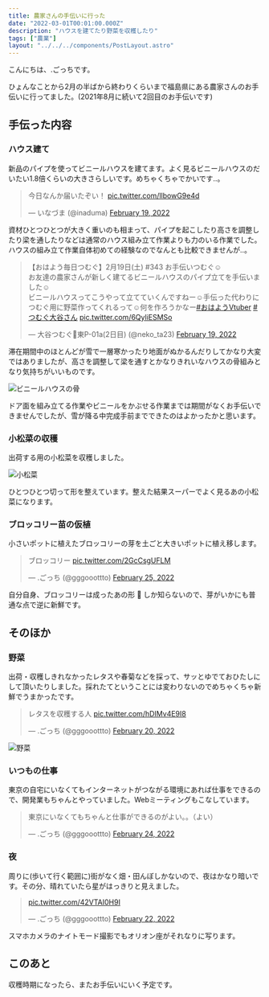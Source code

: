 ```yaml
---
title: 農家さんの手伝いに行った
date: "2022-03-01T00:01:00.000Z"
description: "ハウスを建てたり野菜を収穫したり"
tags: ["農業"]
layout: "../../../components/PostLayout.astro"
---
```


こんにちは、.ごっちです。

ひょんなことから2月の半ばから終わりくらいまで福島県にある農家さんのお手伝いに行ってました。(2021年8月に続いて2回目のお手伝いです)

## 手伝った内容

### ハウス建て

新品のパイプを使ってビニールハウスを建てます。よく見るビニールハウスのだいたい1.8倍くらいの大きさらしいです。めちゃくちゃでかいです..。

<blockquote class="twitter-tweet"><p lang="ja" dir="ltr">今日なんか届いたぞい！ <a href="https://t.co/llbowG9e4d">pic.twitter.com/llbowG9e4d</a></p>&mdash; いなづま (@inaduma) <a href="https://twitter.com/inaduma/status/1494987874848362497?ref_src=twsrc%5Etfw">February 19, 2022</a></blockquote>

資材ひとつひとつが大きく重いのも相まって、パイプを起こしたり高さを調整したり梁を通したりなどは通常のハウス組み立て作業よりも力のいる作業でした。ハウスの組み立て作業自体初めての経験なのでなんとも比較できませんが..。

<blockquote class="twitter-tweet"><p lang="ja" dir="ltr">【おはよう毎日つむぐ】2月19日(土) #343 お手伝いつむぐ☺️<br>お友達の農家さんが新しく建てるビニールハウスのパイプ立てを手伝いました☺️<br>ビニールハウスってこうやって立てていくんですねー☺️手伝った代わりにつむぐ用に野菜作ってくれるって☺️何を作ろうかなー<a href="https://twitter.com/hashtag/%E3%81%8A%E3%81%AF%E3%82%88%E3%81%86Vtuber?src=hash&amp;ref_src=twsrc%5Etfw">#おはようVtuber</a> <a href="https://twitter.com/hashtag/%E3%81%A4%E3%82%80%E3%81%90%E5%A4%A7%E8%B0%B7%E3%81%95%E3%82%93?src=hash&amp;ref_src=twsrc%5Etfw">#つむぐ大谷さん</a> <a href="https://t.co/6QyliESMSo">pic.twitter.com/6QyliESMSo</a></p>&mdash; 大谷つむぐ👒東P-01a(2日目) (@neko_ta23) <a href="https://twitter.com/neko_ta23/status/1495041302920003589?ref_src=twsrc%5Etfw">February 19, 2022</a></blockquote>

滞在期間中のほとんどが雪で一層寒かったり地面がぬかるんだりしてかなり大変ではありましたが、高さを調整して梁を通すとかなりきれいなハウスの骨組みとなり気持ちがいいものです。

![ビニールハウスの骨](/assets/images/posts/20220301-agrienta-plastic-hot-house/PXL_20220224_054555953.jpg)

ドア面を組み立てる作業やビニールをかぶせる作業までは期間がなくお手伝いできませんでしたが、雪が降る中完成手前までできたのはよかったかと思います。

### 小松菜の収穫

出荷する用の小松菜を収穫しました。

![小松菜](/assets/images/posts/20220301-agrienta-plastic-hot-house/PXL_20220220_054521692.jpg)

ひとつひとつ切って形を整えています。整えた結果スーパーでよく見るあの小松菜になります。

### ブロッコリー苗の仮植

小さいポットに植えたブロッコリーの芽を土ごと大きいポットに植え移します。

<blockquote class="twitter-tweet"><p lang="ja" dir="ltr">ブロッコリー <a href="https://t.co/2GcCsgUFLM">pic.twitter.com/2GcCsgUFLM</a></p>&mdash; .ごっち (@gggooottto) <a href="https://twitter.com/gggooottto/status/1497009361629364224?ref_src=twsrc%5Etfw">February 25, 2022</a></blockquote>

自分自身、ブロッコリーは成ったあの形 🥦 しか知らないので、芽がいかにも普通な点で逆に新鮮です。

## そのほか

### 野菜

出荷・収穫しきれなかったレタスや春菊などを採って、サッとゆでておひたしにして頂いたりしました。採れたてということには変わりないのでめちゃくちゃ新鮮でうまかったです。

<blockquote class="twitter-tweet"><p lang="ja" dir="ltr">レタスを収穫する人 <a href="https://t.co/hDIMv4E9I8">pic.twitter.com/hDIMv4E9I8</a></p>&mdash; .ごっち (@gggooottto) <a href="https://twitter.com/gggooottto/status/1495392762287378433?ref_src=twsrc%5Etfw">February 20, 2022</a></blockquote>

![野菜](/assets/images/posts/20220301-agrienta-plastic-hot-house/PXL_20220223_043924479.jpg)

### いつもの仕事

東京の自宅にいなくてもインターネットがつながる環境にあれば仕事をできるので、開発業もちゃんとやっていました。Webミーティングもこなしています。

<blockquote class="twitter-tweet"><p lang="ja" dir="ltr">東京にいなくてもちゃんと仕事ができるのがよい。。（よい）</p>&mdash; .ごっち (@gggooottto) <a href="https://twitter.com/gggooottto/status/1496646934685110273?ref_src=twsrc%5Etfw">February 24, 2022</a></blockquote>

### 夜

周りに(歩いて行く範囲に)街がなく畑・田んぼしかないので、夜はかなり暗いです。その分、晴れていたら星がはっきりと見えました。

<blockquote class="twitter-tweet"><p lang="und" dir="ltr"><a href="https://t.co/42VTAI0H9I">pic.twitter.com/42VTAI0H9I</a></p>&mdash; .ごっち (@gggooottto) <a href="https://twitter.com/gggooottto/status/1496107374515728384?ref_src=twsrc%5Etfw">February 22, 2022</a></blockquote>

スマホカメラのナイトモード撮影でもオリオン座がそれなりに写ります。

## このあと

収穫時期になったら、またお手伝いにいく予定です。

